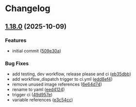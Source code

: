 # Changelog

## [1.18.0](https://github.com/doublewordai/control-layer/compare/v1.17.0...v1.18.0) (2025-10-09)


### Features

* initial commit ([509e30a](https://github.com/doublewordai/control-layer/commit/509e30ab93b1a8a06a6a91ec0429fc4d6e2a754d))


### Bug Fixes

* add testing, dev workflow, release please and ci ([eb35dbb](https://github.com/doublewordai/control-layer/commit/eb35dbb193df1a01533befcb4452deb70d7b0fa1))
* add workflow_dispatch trigger to ci.yml ([edd8ef4](https://github.com/doublewordai/control-layer/commit/edd8ef45497adb578e3e40aebf2f392cf602c9f8))
* remove unused image references ([6e64d74](https://github.com/doublewordai/control-layer/commit/6e64d74957fe9cd6721c054d6a6e0f3f870ba0a6))
* rename to yaml ([eed4124](https://github.com/doublewordai/control-layer/commit/eed4124d4e2ead1fe372a423becf041580bf0d17))
* trigger ci ([49d957e](https://github.com/doublewordai/control-layer/commit/49d957e348716e25cfa53aea423e2cb9e656d099))
* variable references ([e3c54cc](https://github.com/doublewordai/control-layer/commit/e3c54cc4c87e96aee97bebd6464b62daaa33e22d))
